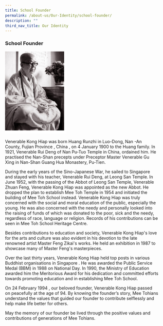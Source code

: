 ```yaml
---
title: School Founder
permalink: /about-us/Our-Identity/school-founder/
description: ""
third_nav_title: Our Identity
---
```

### School Founder

<img src="/images/identity6.png" style="width:40%">

Venerable Kong Hiap was born Huang Runzhi in Luo-Dong, Nan -An County, Fujian Province , China , on 4 January 1900 to the Huang family. In 1921, Venerable Rui Deng of Nan Pu-Tuo Temple in China, ordained him. He practised the Nan-Shan precepts under Preceptor Master Venerable Gu Xing in Nan-Shan Guang Hua Monastery, Pu-Tien.

During the early years of the Sino-Japanese War, he sailed to Singapore and stayed with his teacher, Venerable Rui Deng, at Leong San Temple. In June 1952, with the passing of the Abbot of Leong San Temple, Venerable Zhuan Feng, Venerable Kong Hiap was appointed as the new Abbot. He dropped the plan to establish Mee Toh Temple in 1954 and initiated the building of Mee Toh School instead. Venerable Kong Hiap was truly concerned with the social and moral education of the public, especially the young.  He was also concerned with the needy and personally looked into the raising of funds of which was donated to the poor, sick and the needy, regardless of race, language or religion. Records of his contributions can be seen in Mee Toh School Heritage Centre.

Besides contributions to education and society, Venerable Kong Hiap's love for the arts and culture was also evident in his devotion to the late renowned artist Master Feng Zikai's works. He held an exhibition in 1987 to showcase many of Master Feng's masterpieces. 

Over the last thirty years, Venerable Kong Hiap held top posts in various Buddhist organisations in Singapore . He was awarded the Public Service Medal (BBM) in 1988 on National Day. In 1990, the Ministry of Education awarded him the Meritorious Award for his dedication and committed efforts towards promoting education and in establishing Mee Toh School.
  
On 24 February 1994 , our beloved founder, Venerable Kong Hiap passed on peacefully at the age of 94. By knowing the founder’s story, Mee Tohians understand the values that guided our founder to contribute selflessly and help make life better for others.

May the memory of our founder be lived through the positive values and contributions of generations of Mee Tohians.